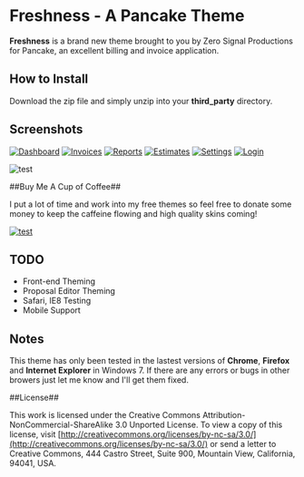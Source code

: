 # Freshness - A Pancake Theme #

**Freshness** is a brand new theme brought to you by Zero Signal Productions for Pancake, an excellent billing and invoice application. 


## How to Install ##

Download the zip file and simply unzip into your **third_party** directory.

## Screenshots ##

[![Dashboard](http://i.imgur.com/mO6Fss.png)](http://i.imgur.com/mO6Fs.png)
[![Invoices](http://i.imgur.com/z7Kcks.png)](http://i.imgur.com/z7Kck.png)
[![Reports](http://i.imgur.com/PXKrJs.png)](http://i.imgur.com/PXKrJ.png)
[![Estimates](http://i.imgur.com/cM2ZCs.png)](http://i.imgur.com/cM2ZC.png)
[![Settings](http://i.imgur.com/mV3ams.png)](http://i.imgur.com/mV3am.png)
[![Login](http://i.imgur.com/iilRGs.png)](http://i.imgur.com/XoTSX.png)

![test](http://i.imgur.com/iilRGs.png)

##Buy Me A Cup of Coffee##

I put a lot of time and work into my free themes so feel free to donate some money to keep the caffeine flowing and high quality skins coming!

[![test](https://www.paypalobjects.com/en_US/i/btn/btn_donate_SM.gif)](https://www.paypal.com/cgi-bin/webscr?cmd=_donations&business=sales%40zerosignalproductions%2ecom&lc=US&item_name=Zero%20Signal%20Productions&amount=10%2e00&currency_code=USD&no_note=0&currency_code=USD&bn=PP%2dDonationsBF%3abtn_donate_SM%2egif%3aNonHostedGuest)

## TODO ##
* Front-end Theming
* Proposal Editor Theming
* Safari, IE8 Testing
* Mobile Support

## Notes ##
This theme has only been tested in the lastest versions of **Chrome**, **Firefox** and **Internet Explorer** in Windows 7. If there are any errors or bugs in other browers just let me know and I'll get them fixed. 

##License##

This work is licensed under the Creative Commons Attribution-NonCommercial-ShareAlike 3.0 Unported License. To view a copy of this license, visit [http://creativecommons.org/licenses/by-nc-sa/3.0/](http://creativecommons.org/licenses/by-nc-sa/3.0/) or send a letter to Creative Commons, 444 Castro Street, Suite 900, Mountain View, California, 94041, USA.